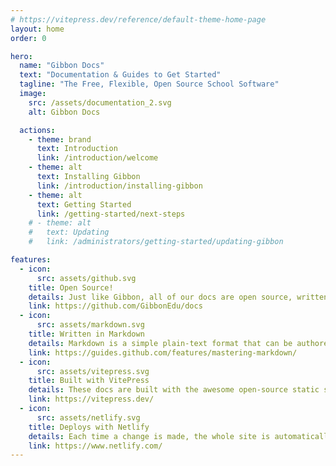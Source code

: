 ```yaml
---
# https://vitepress.dev/reference/default-theme-home-page
layout: home
order: 0

hero:
  name: "Gibbon Docs"
  text: "Documentation & Guides to Get Started"
  tagline: "The Free, Flexible, Open Source School Software"
  image:
    src: /assets/documentation_2.svg
    alt: Gibbon Docs

  actions:
    - theme: brand
      text: Introduction
      link: /introduction/welcome
    - theme: alt
      text: Installing Gibbon
      link: /introduction/installing-gibbon
    - theme: alt
      text: Getting Started
      link: /getting-started/next-steps
    # - theme: alt
    #   text: Updating
    #   link: /administrators/getting-started/updating-gibbon

features:
  - icon: 
      src: assets/github.svg
    title: Open Source!
    details: Just like Gibbon, all of our docs are open source, written and maintained by members of the Gibbon community.
    link: https://github.com/GibbonEdu/docs
  - icon: 
      src: assets/markdown.svg
    title: Written in Markdown
    details: Markdown is a simple plain-text format that can be authored with any text editor or directly in GitHub.
    link: https://guides.github.com/features/mastering-markdown/
  - icon: 
      src: assets/vitepress.svg
    title: Built with VitePress
    details: These docs are built with the awesome open-source static site generator VitePress.
    link: https://vitepress.dev/
  - icon: 
      src: assets/netlify.svg
    title: Deploys with Netlify
    details: Each time a change is made, the whole site is automatically deployed via the amazing JAM-stack wizardry of Netlify.
    link: https://www.netlify.com/
---
```


